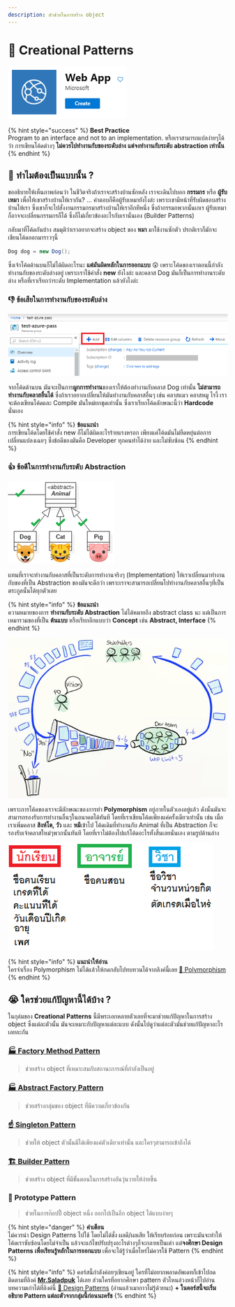 ```yaml
---
description: ตัวช่วยในการสร้าง object
---
```


# 🤰 Creational Patterns

![](../../../.gitbook/assets/image%20%28902%29.png)

{% hint style="success" %}
**Best Practice**  
Program to an interface and not to an implementation. หรือเราสามารถแปลง่ายๆได้ว่า การเขียนโค้ดต่างๆ **ไม่ควรไปทำงานกับของระดับล่าง** **แต่จงทำงานกับระดับ abstraction เท่านั้น**
{% endhint %}

## 🤔 ทำไมต้องเป็นแบบนั้น ?

ขออธิบายให้เห็นภาพก่อนว่า ในชีวิตจริงถ้าเราจะสร้างบ้านซักหลัง เราจะเดินไปบอก **กรรมกร** หรือ **ผู้รับเหมา** เพื่อให้เขาสร้างบ้านให้เรากัน? ... คำตอบก็คือผู้รับเหมายังไงล่ะ เพราะเขามีหน้าที่รับผิดชอบสร้างบ้านให้เรา ซึ่งเขาก็จะไปสั่งงานกรรมกรมาสร้างบ้านให้เราอีกทีหนึ่ง ซึ่งถ้ากรรมกพวกนั้นเกเร ผู้รับเหมาก็อาจจะเปลี่ยนกรรมกรก็ได้ ซึ่งก็ไม่เกี่ยวข้องอะไรกับเรานั่นเอง \(Builder Patterns\)

กลับมาที่โค้ดกันบ้าง สมมุติว่าเราอยากจะสร้าง object ของ **หมา** มาใช้งานซักตัว ปรกติเราก็มักจะเขียนโค้ดออกมาราวๆนี้

```csharp
Dog dog = new Dog();
```

ซึ่งเจ้าโค้ดด้านบนก็ไม่ได้ผิดอะไรนะ **แต่มันผิดหลักในการออกแบบ** 😲 เพราะโค้ดของเราตอนนี้กำลังทำงานกับของระดับล่างอยู่ เพราะเราใช้คำสั่ง **new** ยังไงล่ะ และคลาส Dog มันก็เป็นการทำงานระดับล่าง หรือที่เราเรียกว่าระดับ Implementation แล้วยังไงล่ะ

### 👎 ข้อเสียในการทำงานกับของระดับล่าง

![](../../../.gitbook/assets/image%20%28238%29.png)

จากโค้ดด้านบน มันจะเป็นการ**ผูกการทำงาน**ของเราให้ต้องทำงานกับคลาส Dog เท่านั้น **ไม่สามารถทำงานกับคลาสอื่นได้** ซึ่งถ้าเราอยากเปลี่ยนให้มันทำงานกับคลาสอื่นๆ เช่น คลาสแมว คลาสหมู ไรงี้ เราจะต้องเขียนโค้ดและ Compile มันใหม่ยกชุดเท่านั้น ซึ่งเราเรียกโค้ดลักษณะนี้ว่า **Hardcode** นั่นเอง

{% hint style="info" %}
**ข้อแนะนำ**  
การเขียนโค้ดโดยใช้คำสั่ง new ก็ไม่ได้ผิดอะไรร้ายแรงหรอก เพียงแค่โค้ดมันไม่ยืดหยุ่นต่อการเปลี่ยนแปลงเฉยๆ ซึ่งข้อดีของมันคือ Developer ทุกคนทำได้ง่าย และไม่ซับซ้อน
{% endhint %}

### 👍 ข้อดีในการทำงานกับระดับ Abstraction

![](../../../.gitbook/assets/image%20%2836%29.png)

แทนที่เราจะทำงานกับคลาสที่เป็นระดับการทำงานจริงๆ \(Implementation\) ให้เราเปลี่ยนมาทำงานกับของที่เป็น Abstraction ของมันจะดีกว่า เพราะเราจะสามารถเปลี่ยนไปทำงานกับคลาสอื่นๆที่เป็นตระกูลนั้นได้ทุกตัวเลย

{% hint style="info" %}
**ข้อแนะนำ**  
ความหมายของการ **ทำงานกับระดับ Abstraction** ไม่ได้หมายถึง abstract class นะ แต่เป็นการเหมารวมของที่เป็น **ต้นแบบ** หรือเรียกอีกแบบว่า **Concept** เช่น **Abstract, Interface**
{% endhint %}

![](../../../.gitbook/assets/image%20%28704%29.png)

เพราะการโค้ดของเราจะมีลักษณะของการทำ **Polymorphism** อยู่ภายในตัวเองอยู่แล้ว ดังนั้นมันจะสามารถรองรับการทำงานอื่นๆในอนาคตได้ทันที โดยที่เราเขียนโค้ดเพียงแค่ครั้งเดียวเท่านั้น เช่น เมื่อเราเพิ่มคลาส **สิงห์โต, วัว** และ **หมี**เข้าไป โค้ดเดิมที่ทำงานกับ Animal ที่เป็น Abstraction ก็จะรองรับเจ้าคลาสใหม่ๆพวกนั้นทันที โดยที่เราไม่ต้องไปแก้โค้ดอะไรทั้งสิ้นเลยนั่นเอง ตามรูปด้านล่าง

![](../../../.gitbook/assets/image%20%28195%29.png)

{% hint style="info" %}
**แนะนำให้อ่าน**  
ใครจำเรื่อง Polymorphism ไม่ได้แล้วให้กดกลับไปทบทวนได้จากลิงค์นี้เลย [💖 Polymorphism](https://saladpuk.gitbook.io/learn/beginner-1/oop/polymorphism)
{% endhint %}

## 😭 ใครช่วยแก้ปัญหานี้ได้บ้าง ?

ในกุล่มของ **Creational Patterns** นี้มีพระเอกหลายตัวเลยที่จะมาช่วยแก้ปัญหาในการสร้าง object ซึ่งแต่ละตัวนั้น มันจะเหมาะกับปัญหาแต่ละแบบ ดังนั้นไปดูว่าแต่ละตัวมันช่วยแก้ปัญหาอะไรเลยละกัน

### [🏭 **Factory Method Pattern**](https://saladpuk.gitbook.io/learn/beginner-1/design-patterns/creational/factory-method-pattern)

> ช่วยสร้าง object ที่เหมาะสมกับสถานะการณ์ที่กำลังเป็นอยู่

### [🏭 **Abstract Factory Pattern**](https://saladpuk.gitbook.io/learn/beginner-1/design-patterns/creational/abstract-factory-pattern)

> ช่วยสร้างกลุ่มของ object ที่มีความเกี่ยวข้องกัน

### [☝️ **Singleton Pattern**](https://saladpuk.gitbook.io/learn/beginner-1/design-patterns/creational/singleton-pattern)

> ช่วยให้ object ตัวนั้นมีได้เพียงแค่ตัวเดียวเท่านั้น และใครๆสามารถเข้าถึงได้

### [🏗️ **Builder Pattern**](https://saladpuk.gitbook.io/learn/beginner-1/design-patterns/creational/builder-pattern)

> ช่วยสร้าง object ที่มีขั้นตอนในการสร้างอันวุ่นวายให้ง่ายขึ้น

### 🎎 **Prototype Pattern**

> ช่วยในการก๊อปปี้ object หนึ่ง ออกไปเป็นอีก object ได้แบบง่ายๆ

{% hint style="danger" %}
**คำเตือน**  
ไม่ควรนำ Design Patterns ไปใช้ โดยไม่ได้ชั่ง ผลดี/ผลเสีย ให้เรียบร้อยก่อน เพราะมันจะทำให้โค้ดเราซับซ้อนโดยไม่จำเป็น แล้วจะแก้ไขปรับปรุงอะไรต่างๆก็จะกลายเป็นเต่า แต่**จงศึกษา Design Patterns เพื่อเรียนรู้หลักในการออกแบบ** เพื่อจะได้รู้ว่าเมื่อไหร่ไม่ควรใช้ Pattern
{% endhint %}

{% hint style="info" %}
คอร์สนี้กำลังค่อยๆเขียนอยู่ ใครที่ไม่อยากพลาดอัพเดทก็เข้าไปกดติดตามที่ลิงค์ [**Mr.Saladpuk**](https://www.facebook.com/mr.saladpuk) ได้เลย ส่วนใครที่อยากศึกษา pattern ตัวไหนล่วงหน้าก็ไปอ่านบทความเก่าได้ที่ลิงค์นี้ [🤴 Design Patterns](https://saladpuk.gitbook.io/learn/software-design/designpatterns) \(อ่านแล้วเมากาวไม่รู้ด้วยนะ\) **+ ในคอร์สนี้จะเริ่มอธิบาย Pattern แต่ละตัวจากกลุ่มนี้ก่อนนะครัช**
{% endhint %}

